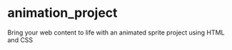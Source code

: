 # animation_project
Bring your web content to life with an animated sprite project using HTML and CSS
